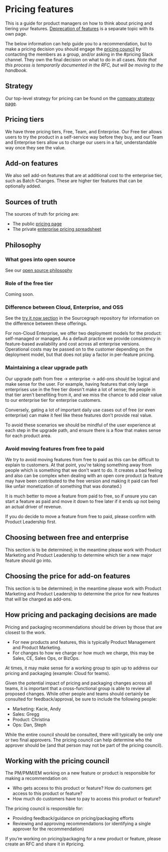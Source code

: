# Pricing features

This is a guide for product managers on how to think about pricing and tiering your features. [Deprecation of features](deprecation_process.md) is a separate topic with its own page.

The below information can help guide you to a recommendation, but to make a pricing decision you should engage the [pricing council](https://docs.google.com/document/d/1p-UswkBx0aGsNtg7FF0-G2OiWyr7vRidOO6xWPuXYqE/edit#) by contacting the members as a group, and/or asking in the #pricing Slack channel. They own the final decision on what to do in all cases. _Note that this process is temporarily documented in the RFC, but will be moving to the handbook._

## Strategy

Our top-level strategy for pricing can be found on the [company strategy page](../../../../strategy-goals/strategy/index.md#pricing).

## Pricing tiers

We have three pricing tiers, Free, Team, and Enterprise. Our Free tier allows users to try the product in a self-service way before they buy, and our Team and Enterprise tiers allow us to charge our users in a fair, understandable way once they see the value.

## Add-on features

We also sell add-on features that are at additional cost to the enterprise tier, such as Batch Changes. These are higher tier features that can be optionally added.

## Sources of truth

The sources of truth for pricing are:

- The public [pricing page](https://about.sourcegraph.com/pricing/)
- The private [enterprise pricing spreadsheet](https://docs.google.com/spreadsheets/d/1Vea0kr4Mx6AIs9YIHytTzDv9D1E7TY235hO49ZOB4I0/edit#gid=1935459439)

## Philosophy

### What goes into open source

See our [open source philosophy](../../engineering/process/licenses.md#open-source-philosophy)

### Role of the free tier

Coming soon.

### Difference between Cloud, Enterprise, and OSS

See the [try it now section](https://github.com/sourcegraph/sourcegraph#try-it-now) in the Sourcegraph repository for information on the difference between these offerings.

For non-Cloud Enterprise, we offer two deployment models for the product: self-managed or managed. As a default practice we provide consistency in feature-based availability and cost across all enterprise versions. Operational costs may be passed on to the customer depending on the deployment model, but that does not play a factor in per-feature pricing.

### Maintaining a clear upgrade path

Our upgrade path from free -> enterprise -> add-ons should be logical and make sense for the user. For example, having features that only large enterprises use in the free tier doesn't make a lot of sense; the people in that tier aren't benefiting from it, and we miss the chance to add clear value to our enterprise tier for enterprise customers.

Conversely, gating a lot of important daily use cases out of free (or even enterprise) can make it feel like these features don't provide real value.

To avoid these scenarios we should be mindful of the user experience at each step in the upgrade path, and ensure there is a flow that makes sense for each product area.

### Avoid moving features from free to paid

We try to avoid moving features from free to paid as this can be difficult to explain to customers. At that point, you're taking something away from people which is something that we don't want to do. It creates a bad feeling and also can be complex when dealing with an open core product (a feature may have been contributed to the free version and making it paid can feel like unfair monetization of something that was donated.)

It is much better to move a feature from paid to free, so if unsure you can start a feature as paid and move it down to free later if it ends up not being an actual driver of revenue.

If you do decide to move a feature from free to paid, please confirm with Product Leadership first.

## Choosing between free and enterprise

This section is to be determined; in the meantime please work with Product Marketing and Product Leadership to determine which tier a new major feature should go into.

## Choosing the price for add-on features

This section is to be determined; in the meantime please work with Product Marketing and Product Leadership to determine the price for new features that will be charged as add-ons.

## How pricing and packaging decisions are made

Pricing and packaging recommendations should be driven by those that are closest to the work.

- For new products and features, this is typically Product Management and Product Marketing.
- For changes to how we charge or how much we charge, this may be Sales, CE, Sales Ops, or BizOps.

At times, it may make sense for a working group to spin up to address our pricing and packaging (example: Cloud for teams).

Given the potential impact of pricing and packaging changes across all teams, it is important that a cross-functional group is able to review all proposed changes. While other people and teams should certainly be consulted for feedback/approval, be sure to include the following people:

- Marketing: Kacie, Andy
- Sales: Gregg
- Product: Christina
- Ops: Dan, Steph

While the entire council should be consulted, there will typically be only one or two final approvers. The pricing council can help determine who the approver should be (and that person may not be part of the pricing council).

## Working with the pricing council

The PM/PMM/EM working on a new feature or product is responsible for making a recommendation on:

- Who gets access to this product or feature? How do customers get access to this product or feature?
- How much do customers have to pay to access this product or feature?

The pricing council is responsible for:

- Providing feedback/guidance on pricing/packaging efforts
- Reviewing and approving recommendations (or identifying a single approver for the recommendation)

If you’re working on pricing/packaging for a new product or feature, please create an RFC and share it in #pricing.
